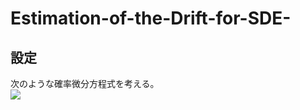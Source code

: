 # Estimation-of-the-Drift-for-SDE-
## 設定
次のような確率微分方程式を考える。  
<img src="https://latex.codecogs.com/gif.latex?dX_t=\dot{u}_tdt+\sigma dW_t" />
